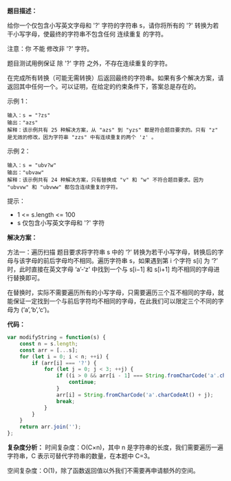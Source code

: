 **题目描述：**

给你一个仅包含小写英文字母和 '?' 字符的字符串 s，请你将所有的 '?' 转换为若干小写字母，使最终的字符串不包含任何 连续重复 的字符。

注意：你 不能 修改非 '?' 字符。

题目测试用例保证 除 '?' 字符 之外，不存在连续重复的字符。

在完成所有转换（可能无需转换）后返回最终的字符串。如果有多个解决方案，请返回其中任何一个。可以证明，在给定的约束条件下，答案总是存在的。

示例 1：

```
输入：s = "?zs"
输出："azs"
解释：该示例共有 25 种解决方案，从 "azs" 到 "yzs" 都是符合题目要求的。只有 "z" 是无效的修改，因为字符串 "zzs" 中有连续重复的两个 'z' 。
```

示例 2：

```
输入：s = "ubv?w"
输出："ubvaw"
解释：该示例共有 24 种解决方案，只有替换成 "v" 和 "w" 不符合题目要求。因为 "ubvvw" 和 "ubvww" 都包含连续重复的字符。
```

提示：
+ 1 <= s.length <= 100
+ s 仅包含小写英文字母和 '?' 字符

**解决方案：**

方法一：遍历扫描
题目要求将字符串 s 中的 ‘?’ 转换为若干小写字母，转换后的字母与该字母的前后字母均不相同。遍历字符串 s，如果遇到第 i 个字符 s[i] 为 ‘?’ 时，此时直接在英文字母 ‘a’-‘z’ 中找到一个与 s[i−1] 和 s[i+1] 均不相同的字母进行替换即可。

在替换时，实际不需要遍历所有的小写字母，只需要遍历三个互不相同的字母，就能保证一定找到一个与前后字符均不相同的字母，在此我们可以限定三个不同的字母为 (‘a’,‘b’,‘c’)。

**代码：**

```js
var modifyString = function(s) {
    const n = s.length;
    const arr = [...s];
    for (let i = 0; i < n; ++i) {
        if (arr[i] === '?') {
            for (let j = 0; j < 3; ++j) {
                if ((i > 0 && arr[i - 1] === String.fromCharCode('a'.charCodeAt() + j)) || (i < n - 1 && arr[i + 1] === String.fromCharCode('a'.charCodeAt() + j))) {
                    continue;
                }
                arr[i] = String.fromCharCode('a'.charCodeAt() + j);
                break;
            }
        }
    }
    return arr.join('');
};
```

**复杂度分析：**
时间复杂度：O(C×n)，其中 n 是字符串的长度，我们需要遍历一遍字符串，C 表示可替代字符串的数量，在本题中 C=3。

空间复杂度：O(1)，除了函数返回值以外我们不需要再申请额外的空间。
